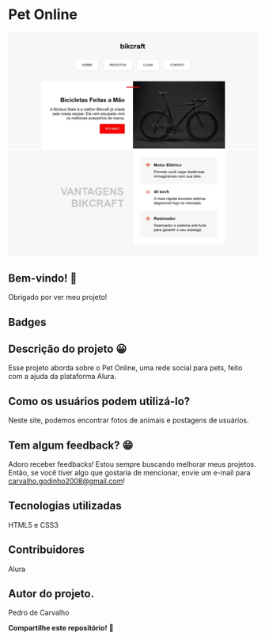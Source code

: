 # Pet Online

![Visualização do site Pet Online](./github/capa-do-projeto-1.jpg)
![Visualização do site Pet Online](./github/capa-do-projeto-2.jpg)

## Bem-vindo! 👋
Obrigado por ver meu projeto!

## Badges

## Descrição do projeto 😀
Esse projeto aborda sobre o Pet Online, uma rede social para pets, feito com a ajuda da plataforma Alura.

## Como os usuários podem utilizá-lo?
Neste site, podemos encontrar fotos de animais e postagens de usuários.

## Tem algum feedback? 😁
Adoro receber feedbacks! Estou sempre buscando melhorar meus projetos. Então, se você tiver algo que gostaria de mencionar, envie um e-mail para carvalho.godinho2008@gmail.com!

## Tecnologias utilizadas
HTML5 e CSS3

## Contribuidores
Alura

## Autor do projeto.
Pedro de Carvalho

**Compartilhe este repositório!** 🚀
